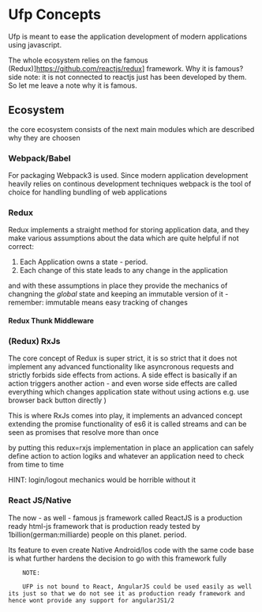# Ufp Concepts

Ufp is meant to ease the application development of modern applications using javascript. 

The whole ecosystem relies on the famous (Redux)]https://github.com/reactjs/redux] framework. Why it is famous? side note: it is not connected to reactjs just has been developed by them. So let me leave a note why it is famous. 


## Ecosystem

the core ecosystem consists of the next main modules which are described why they are choosen 

### Webpack/Babel

For packaging Webpack3 is used. Since modern application development heavily relies on continous development techniques webpack is the tool of choice for handling bundling of web applications

### Redux

Redux implements a straight method for storing application data, and they make various assumptions about the data which are quite helpful if not correct:

1. Each Application owns a state - period.
2. Each change of this state leads to any change in the application

and with these assumptions in place they provide the mechanics of changning the *global* state and keeping an immutable version of it - remember: immutable means easy tracking of changes

#### Redux Thunk Middleware

### (Redux) RxJs 

The core concept of Redux is super strict, it is so strict that it does not implement any advanced functionality like asyncronous requests and strictly forbids side effects from actions. A side effect is basically if an action triggers another action - and even worse side effects are called everything which changes application state without using actions e.g. use browser back button directly ) 

This is where RxJs comes into play, it implements an advanced concept extending the promise functionality of es6 it is called streams and can be seen as promises that resolve more than once

by putting this redux=rxjs implementation in place an application can safely define action to action logiks and whatever an application need to check from time to time

HINT: login/logout mechanics would be horrible without it


### React JS/Native

The now - as well - famous js framework called ReactJS is a production ready html-js framework that is production ready tested by 1billion(german:milliarde) people on this planet. period. 

Its feature to even create Native Android/Ios code with the same code base is what further hardens the decision to go with this framework fully

        NOTE:
        
        UFP is not bound to React, AngularJS could be used easily as well its just so that we do not see it as production ready framework and hence wont provide any support for angularJS1/2



